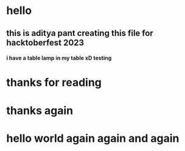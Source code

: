 # hello

## this is aditya pant creating this file for **hacktoberfest 2023**

#### i have a table lamp in my table xD **testing**

# thanks for reading

# thanks again

# hello world again again and again
